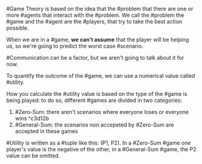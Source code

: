 #Game Theory is based on the idea that the #problem that there are one or more #agents that interact with the #problem. We call the #problem the #game and the #agent are the #players, that try to take the best action possible.

When we are in a #game, **we can't assume** that the player will be helping us, so we're going to predict the worst case #scenario.

#Communication can be a factor, but we aren't going to talk about it for now.

To quantify the outcome of the #game, we can use a numerical value called #utility.

How you calculate the #utility value is based on the type of the #game is being played:
to do so, different #games are divided in two categories:

1) #Zero-Sum: there aren't scenarios where everyone loses or everyone wins ^c3d12b
2) #General-Sum: the scenarios non accepeted by #Zero-Sum are accepted in these games

#Utility is written as a #tuple like this: (P1, P2). In a #Zero-Sum #game one player's value is the negative of the other, in a #General-Sum #game, the P2 value can be omitted.


